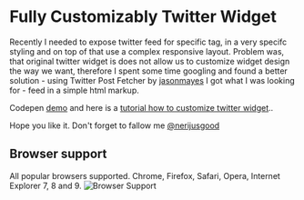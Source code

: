 # Fully Customizably Twitter Widget

Recently I needed to expose twitter feed for specific tag, in a very specifc styling and on top of that use a complex responsive layout. 
Problem was, that original twitter widget is does not allow us to customize widget design the way we want, therefore I spent some time googling and found a better solution - using Twitter Post Fetcher by [jasonmayes](https://github.com/nerijusgood/ "jasonmayes") I got what I was looking for - feed in a simple html markup.


Codepen [demo](http://codepen.io/nerijusgood/pen/Ggqygo "codepen twitter widget design") and here is a [tutorial how to customize twitter widget](https://www.nerijusgood.com/coding/customize-twitter-widget-css-markup/ "twitter widget css markup")..

Hope you like it. Don't forget to fallow me [@nerijusgood](https://twitter.com/nerijusgood "nerijusgood twitter")

## Browser support

All popular browsers supported. Chrome, Firefox, Safari, Opera, Internet Explorer 7, 8 and 9.
![Browser Support](http://jasonmayes.com/projects/twitterApi/browsers.jpg "Browser Support")